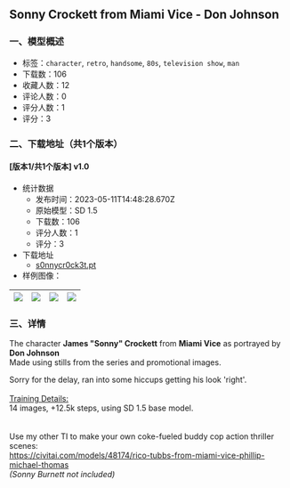 ## Sonny Crockett from Miami Vice - Don Johnson
### 一、模型概述

- 标签：`character`, `retro`, `handsome`, `80s`, `television show`, `man`
- 下载数：106
- 收藏人数：12
- 评论人数：0
- 评分人数：1
- 评分：3

### 二、下载地址（共1个版本）

#### [版本1/共1个版本] v1.0

- 统计数据
  - 发布时间：2023-05-11T14:48:28.670Z
  - 原始模型：SD 1.5
  - 下载数：106
  - 评分人数：1
  - 评分：3
- 下载地址
  - [s0nnycr0ck3t.pt](https://civitai.com/api/download/models/67828)
- 样例图像：

| <img src="https://image.civitai.com/xG1nkqKTMzGDvpLrqFT7WA/6bfc5842-a842-44ce-ac29-ce5e1c694f73/width=450/753935.jpeg" /> | <img src="https://image.civitai.com/xG1nkqKTMzGDvpLrqFT7WA/290f1485-9467-432b-8993-1984b760901c/width=450/753936.jpeg" /> | <img src="https://image.civitai.com/xG1nkqKTMzGDvpLrqFT7WA/af57d521-d292-4cfb-9697-f65fa593cfad/width=450/753939.jpeg" /> | <img src="https://image.civitai.com/xG1nkqKTMzGDvpLrqFT7WA/5329835c-d7ec-4d82-89c2-8e570d3c65df/width=450/753938.jpeg" /> |
| ---- | ---- | ---- | ---- |


### 三、详情
<p>The character <strong>James "Sonny" Crockett</strong> from <strong>Miami Vice</strong> as portrayed by <strong>Don Johnson</strong><br />Made using stills from the series and promotional images.</p><p>Sorry for the delay, ran into some hiccups getting his look 'right'. <br /><br /><u>Training Details:</u><br />14 images, +12.5k steps, using SD 1.5 base model.<br /><br /><br />Use my other TI to make your own coke-fueled buddy cop action thriller scenes:<br /><a target="_blank" rel="ugc" href="https://civitai.com/models/48174/rico-tubbs-from-miami-vice-phillip-michael-thomas">https://civitai.com/models/48174/rico-tubbs-from-miami-vice-phillip-michael-thomas</a><br /><em>(Sonny Burnett not included)</em></p>